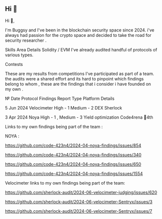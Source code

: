 ## Hi 👋
Hi 👋,

I'm Buggsy and I've been in the blockchain security space since 2024. i've always had passion for the crypto space and decided to take the road for security researcher .



Skills
Area	Details
Solidity / EVM	I've already audited handful of protocols of various types. 

Contests 

These are my results from competitions I've participated as part of a team.
the audits were a shared effort and its hard to pinpoint which findings belong to whom ,
these are the findings that i consider i have founded on my own .

№	Date	Protocol	Findings	Report	Type	Platform	Details	

5	Jun 2024	Velocimeter	High - 1 Medium - 2 	DEX	Sherlock

3	Apr 2024	Noya	High - 1 , Medium - 3  Yield optimization	Code4rena	🏅4th

Links to my own findings being part of the team :

NOYA :

https://github.com/code-423n4/2024-04-noya-findings/issues/854 

https://github.com/code-423n4/2024-04-noya-findings/issues/340

https://github.com/code-423n4/2024-04-noya-findings/issues/650 

https://github.com/code-423n4/2024-04-noya-findings/issues/1554 

Velocimeter links to my own findings being part of the team:

https://github.com/sherlock-audit/2024-06-velocimeter-judging/issues/620 

https://github.com/sherlock-audit/2024-06-velocimeter-Sentryx/issues/3 

https://github.com/sherlock-audit/2024-06-velocimeter-Sentryx/issues/7
